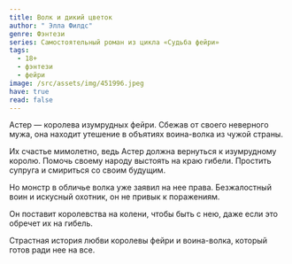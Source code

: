 ```yaml
---
title: Волк и дикий цветок
author: " Элла Филдс"
genre: Фэнтези
series: Самостоятельный роман из цикла «Судьба фейри»
tags:
  - 18+
  - фэнтези
  - фейри
image: /src/assets/img/451996.jpeg
have: true
read: false
---
```

Астер — королева изумрудных фейри. Сбежав от своего неверного мужа, она находит утешение в объятиях воина-волка из чужой страны.



Их счастье мимолетно, ведь Астер должна вернуться к изумрудному королю. Помочь своему народу выстоять на краю гибели. Простить супруга и смириться со своим будущим.

Но монстр в обличье волка уже заявил на нее права. Безжалостный воин и искусный охотник, он не привык к поражениям.



Он поставит королевства на колени, чтобы быть с нею, даже если это обречет их на гибель.

Страстная история любви королевы фейри и воина-волка, который готов ради нее на все.
